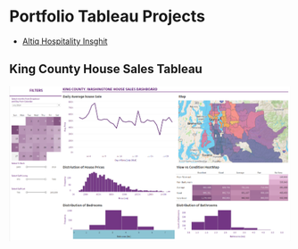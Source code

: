 



# Portfolio Tableau Projects
- [Altiq Hospitality Insghit](#Altiq-Hospitality-Insghit)



## King County House Sales Tableau 


![App Screenshot](https://github.com/mgupta646/Tableau-Dashboard/blob/main/visuals/KingCountyHouseSalestableau.png?text=Project+Screenshot+Here)


